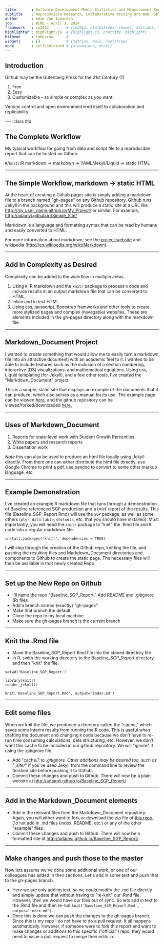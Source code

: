 ```yaml
---
title       : Software Development Meets Statistics and Measurement Research
subtitle    : Reproducible Research, Collaborative Writing and Web Publishing
author      : Adam Van Iwaarden
job         : NCME - April 3, 2014
framework   : io2012        # {io2012, html5slides, shower, dzslides, ...}
highlighter : highlight.js  # {highlight.js, prettify, highlight}
hitheme     : tomorrow      # 
widgets     : []            # {mathjax, quiz, bootstrap}
mode        : selfcontained # {standalone, draft}
---
```


## Introduction

Github may be the Gutenberg Press for the 21st Century (?)
1.  Free
2.  Easy
3.  Customizable - as simple or complex as you want.

Version control and open environment lend itself to collaboration and replicability.

--- .class #id 

## The Complete Workflow

My typical workflow for going from data and script file to a reproducible report that can be hosted on Github:

`R`/`knitr`/R markdown  ->  markdown  ->  YAML/Jekyll/Liquid -> static HTML

---

##  The Simple Workflow,  markdown  ->  static HTML

At the heart of creating a Github pages site is simply adding a markdown file to a branch named "gh-pages" on any Github repository.  Github runs Jekyll in the background and this will produce a static site at a URL like http://my_user_name.github.io/My_Project/ or similar. For example, http://adamvi.github.io/Simple_Site/

Markdown is a language and formatting syntax that can be read by humans and easily converted to HTML.

For more information about markdown, see the [project website](http://daringfireball.net/projects/markdown/) and wikipedia (http://en.wikipedia.org/wiki/Markdown).

---

## Add in Complexity as Desired

Complexity can be added to the workflow in multiple areas.

1.  Using `R`, R markdown and the `knitr` package to process `R` code and include results in an output markdown file that can be converted to HTML.
2.  Inline and in text HTML.
3.  Using css, javascript, Bootstrap framworks and other tools to create more stylized pages and complex (navagable) websites.  These are elements included in the gh-pages directory along with the markdown file.

---

##  Markdown_Document Project

I wanted to create something that would allow me to easily turn a markdown file into an attractive documentj with an academic feel to it.  I wanted to be able to include features such as the inclusion of a section numbering, interactive (D3) visualizations, and mathematical equations.  Using css, Liquid templating (for Jekyll), and a few other tools, I've created the "Markdown_Document" project.

This is a simple, static site that displays an example of the documents that it can produce, which also serves as a manual for its use.  The example page can be viewed [here](http://adamvi.github.io/Markdown_Document/), and the github repository can be viewed/forked/downloaded [here.](https://github.com/adamvi/Markdown_Document)

---

##  Uses of Markdown_Document

1.  Reports for state-level work with Student Growth Percentiles
2.  White papers and research reports
3.  Dissertation work

*Note* this can also be used to produce an html file locally using Jekyll directly.  From there one can either distribute the html file directly, use Google Chrome to print a pdf, use pandoc to convert to some other markup language, etc.

---

##  Example Demonstration

I've created an example R markdown file that runs through a demonstration of Baseline referenced SGP production and a brief report of the results.  This file (Baseline_SGP_Report.Rmd) will use the `SGP` package, as well as some others (`plyr`, `data.table`, `devtools`, etc. that you should have installed).  Most importantly, you will need the `knitr` package to "knit" the .Rmd file and `R` code into a regular markdown file.

```
install.packages('knitr', dependencies = TRUE)
```

I will step through the creation of the Github repo, knitting the file, and pushing the resulting files and Markdown_Document directories and components to Github to create the static page.  The necessary files will then be available in that newly created Repo.

---

##  Set up the New Repo on Github

*  I'll name the repo "Baseline_SGP_Report."  Add README and .gitignore (R) files
*  Add a branch named (exactly) "gh-pages"
*  Make that branch the default
*  Clone the repo to my local machine
*  Make sure the gh-pages branch is the current branch

---

##  Knit the .Rmd file

*  Move the Baseline_SGP_Report.Rmd file into the cloned directory file
*  In R, swith the working directory to the Baseline_SGP_Report directory and then "knit" the file.

```
setwd('Baseline_SGP_Report')

library(knitr)
render_jekyll()

knit('Baseline_SGP_Report.Rmd', output='index.md')

```

---

##  Edit some files

When we knit the file, we produced a directory called the "cache," which saves some interim results from running the R code.  This is useful when drafting the document and changing `R` code because we don't have to re-run time consuming calculations, data structuring, etc.  However, we don't want this cache to be included in our github repository.  We will "ignore" it using the .gitignore file.

*  Add "cache/*" to .gitignore.  Other additions may be desired too, such as "_site/*" if you've used Jekyll from the command line to review the finished site before pushing it to Github.
*  Commit these changes and push to Github.  There will now be a plain website at http://adamvi.github.io/Baseline_SGP_Report/

---

## Add in the Markdown_Document elements

*  Add in the relevant files from the Markdown_Document repository.  Again, you will either want to fork or download the zip file of [this repo.](https://github.com/adamvi/Markdown_Document)  Do not add in .md files (index, README, etc.) or any of the other "example" files.
*  Commit these changes and push to Github.  There will now be a formatted site at http://adamvi.github.io/Baseline_SGP_Report/

---

## Make changes and push those to the master

Now lets assume we've done some additional work, or one of our colleagues has added in their sections.  Let's add in some text and push that to the gh-pages branch.
*  Here we are only adding text, so we *could* modify the .md file directly and simply update that without having to "re-knit" our .Rmd file.  However, then we would have our files out of sync.  So lets add in text to the .Rmd file and then re-run `knit('Baseline_SGP_Report.Rmd', output='index.md')`.
* Once this is done we can push the changes to the gh-pages branch.  Since this is my repo I do not have to do a pull request.  It all happens automatically.  However, if someone were to fork this report and want to make changes or additions to this specific ("official") repo, they would need to issue a pull request to merge their edits in.

